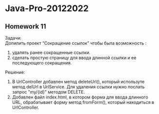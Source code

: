 # Java-Pro-20122022

## Homework 11

Задачи:  
Допилить проект “Сокращение ссылок” чтобы была возможность :
1) удалять ранее сокращенные ссылки.
2) сделать простую страницу для ввода длинной ссылки и ее последующего сокращения.

Решение:
1) В UrlController добавлен метод deleteUrl(), который используте метод delUrl в UrlService. Для удаления ссылки нужно послать запрос "my/{id}" методом DELETE. 
2) Добавлен файл index.html, в котором форма для ввода длинного URL, обрабатывает форму метод fromForm(), который находиться в UrlController.
